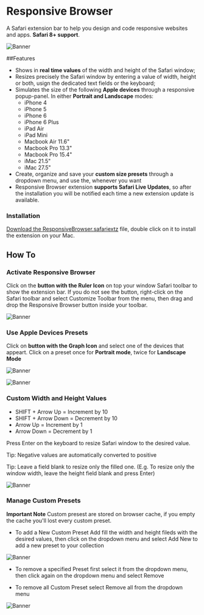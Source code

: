 # Responsive Browser
A Safari extension bar to help you design and code responsive websites and apps. **Safari 8+ support**.

![Banner](https://dl.dropboxusercontent.com/u/6625493/responsiveBrowser/icon-64.png)

##Features
- Shows in **real time values** of the width and height of the Safari window;
- Resizes precisely the Safari window by entering a value of width, height or both, usign the dedicated text fields or the keyboard;
- Simulates the size of the following **Apple devices** through a responsive popup-panel. In either **Portrait and Landscape** modes:
  - iPhone 4
  - iPhone 5
  - iPhone 6
  - iPhone 6 Plus
  - iPad Air
  - iPad Mini
  - Macbook Air 11.6"
  - Macbook Pro 13.3"
  - Macbook Pro 15.4"
  - iMac 21.5"
  - iMac 27.5"
- Create, organize and save your **custom size presets** through a dropdown menu, and use the, whenever you want
- Responsive Browser extension **supports Safari Live Updates**, so after the installation you will be notified each time a new extension update is available.


### Installation
[Download the ResponsiveBrowser.safariextz](http://github.com/mirkosantangelo/Responsive-Browser/ResponsiveBrowser.safariextz) file, double click on it to install the extension on your Mac. 

## How To

### Activate Responsive Browser
Click on the **button with the Ruler Icon** on top your window Safari toolbar to show the extension bar. If you do not see the button, right-click on the Safari toolbar and select Customize Toolbar from the menu, then drag and drop the Responsive Browser button inside your toolbar.

![Banner](https://dl.dropboxusercontent.com/u/6625493/responsiveBrowser/open.gif)

### Use Apple Devices Presets
Click on **button with the Graph Icon** and select one of the devices that appeart. Click on a preset once for **Portrait mode**, twice for **Landscape Mode**

![Banner](https://dl.dropboxusercontent.com/u/6625493/responsiveBrowser/open-apple.gif)

![Banner](https://dl.dropboxusercontent.com/u/6625493/responsiveBrowser/devices.gif)

### Custom Width and Height Values
- SHIFT + Arrow Up = Increment by 10
- SHIFT + Arrow Down = Decrement by 10
- Arrow Up = Increment by 1
- Arrow Down = Decrement by 1

Press Enter on the keyboard to resize Safari window to the desired value.

Tip: Negative values are automatically converted to positive

Tip: Leave a field blank to resize only the filled one. (E.g. To resize only the window width, leave the height field blank and press Enter)

![Banner](https://dl.dropboxusercontent.com/u/6625493/responsiveBrowser/custom-size.gif)

### Manage Custom Presets

**Important Note** Custom presest are stored on browser cache, if you empty the cache you'll lost every custom preset.

- To add a New Custom Preset Add fill the width and height fileds with the desired values, then click on the dropdown menu and select Add New to add a new preset to your collection

![Banner](https://dl.dropboxusercontent.com/u/6625493/responsiveBrowser/savepreset.gif)

- To remove a specified Preset first select it from the dropdown menu, then click again on the dropdown menu and select Remove

- To remove all Custom Preset select Remove all from the dropdown menu

![Banner](https://dl.dropboxusercontent.com/u/6625493/responsiveBrowser/removeall.gif)



